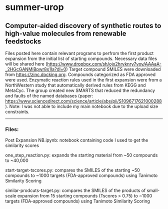 # summer-urop
## Computer-aided discovery of synthetic routes to high-value molecules from renewable feedstocks

Files posted here contain relevant programs to perfrom the first product expansion from the initial list of starting compounds.
Necessary data files will be shared here (https://www.dropbox.com/sh/ojx2hrvknry7vov/AAAaA-_2HGcGANMiBpwr8s1Ia?dl=0)
Target compound SMILES were downloaded from https://zinc.docking.org. Compounds categorized as FDA approved were used.
Enzymatic reaction rules used in the first expansion were from a NorthWestern study that automatically derived rules from KEGG and MetaCyc. The group created new SMARTS that reduced the redundancy and faults of the named databases (paper: https://www.sciencedirect.com/science/article/abs/pii/S1096717621000288).
Note: I was not able to include my main notebook due to the upload size constraints.
___

### Files:

Post Expansion NB.ipynb: notebook containing code I used to get the similarity scores

one_step_reaction.py: expands the starting material from ~50 compounds to ~40,000

start-target-tscores.py: compares the SMILES of the starting ~50 compounds to ~1000 targets (FDA-approved compounds) using Tanimoto Similarity Scoring

similar-prodcuts-target.py: compares the SMILES of the products of small-scale expansion from 15 starting compounds (Tscores > 0.75) to ~1000 targets (FDA-approved compounds) using Tanimoto Similarity Scoring
